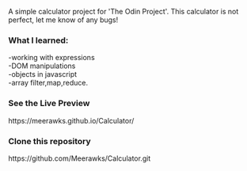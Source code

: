 A simple  calculator project for 'The Odin Project'.
This calculator is not perfect, let me know of any bugs!

<h3>What I learned:</h3>
-working with expressions<br>
-DOM manipulations<br>
-objects in javascript<br>
-array filter,map,reduce.<br>

<h3>See the Live Preview</h3>
https://meerawks.github.io/Calculator/

<h3>Clone this repository</h3>
https://github.com/Meerawks/Calculator.git
